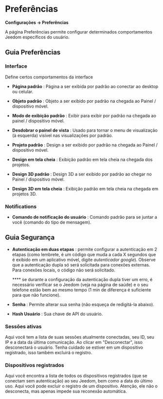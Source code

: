 # Preferências
**Configurações → Preferências**

A página Preferências permite configurar determinados comportamentos Jeedom específicos do usuário.

## Guia Preferências

### Interface

Define certos comportamentos da interface

- **Página padrão** : Página a ser exibida por padrão ao conectar ao desktop ou celular.
- **Objeto padrão** : Objeto a ser exibido por padrão na chegada ao Painel / dispositivo móvel.

- **Modo de exibição padrão** : Exibir para exibir por padrão na chegada ao painel / dispositivo móvel.
- **Desdobrar o painel de vista** : Usado para tornar o menu de visualização (à esquerda) visível nas visualizações por padrão.

- **Projeto padrão** : Design a ser exibido por padrão na chegada ao Painel / dispositivo móvel.
- **Design em tela cheia** : Exibição padrão em tela cheia na chegada dos projetos.

- **Design 3D padrão** : Design 3D a ser exibido por padrão ao chegar no Painel / dispositivo móvel.
- **Design 3D em tela cheia** : Exibição padrão em tela cheia na chegada em projetos 3D.

### Notifications

- **Comando de notificação do usuário** : Comando padrão para se juntar a você (comando do tipo de mensagem).

## Guia Segurança

- **Autenticação em duas etapas** : permite configurar a autenticação em 2 etapas (como lembrete, é um código que muda a cada X segundos que é exibido em um aplicativo móvel, digite *autenticador google*). Observe que a autenticação dupla só será solicitada para conexões externas. Para conexões locais, o código não será solicitado.

  **** se durante a configuração da autenticação dupla tiver um erro, é necessário verificar se o Jeedom (veja na página de saúde) e o seu telefone estão bem ao mesmo tempo (1 min de diferença é suficiente para que não funcione).

- **Senha** : Permite alterar sua senha (não esqueça de redigitá-la abaixo).

- **Hash Usuário** : Sua chave de API do usuário.

### Sessões ativas

Aqui você tem a lista de suas sessões atualmente conectadas, seu ID, seu IP e a data da última comunicação. Ao clicar em "Desconectar", isso desconectará o usuário. Tenha cuidado se estiver em um dispositivo registrado, isso também excluirá o registro.

### Dispositivos registrados

Aqui você encontra a lista de todos os dispositivos registrados (que se conectam sem autenticação) ao seu Jeedom, bem como a data do último uso.
Aqui você pode excluir o registro de um dispositivo. Atenção, ele não o desconecta, mas apenas impede sua reconexão automática.
